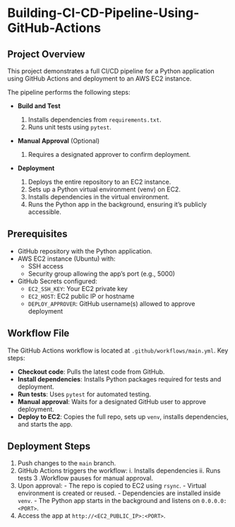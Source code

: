 # Building-CI-CD-Pipeline-Using-GitHub-Actions

##  Project Overview
This project demonstrates a full CI/CD pipeline for a Python application using GitHub Actions and deployment to an AWS EC2 instance.

The pipeline performs the following steps:
- **Build and Test**
    1. Installs dependencies from ```requirements.txt```.
    2. Runs unit tests using ```pytest```.

- **Manual Approval** (Optional)
    1. Requires a designated approver to confirm deployment.

- **Deployment**
    1. Deploys the entire repository to an EC2 instance.
    2. Sets up a Python virtual environment (venv) on EC2.
    3. Installs dependencies in the virtual environment.
    4. Runs the Python app in the background, ensuring it’s publicly accessible.

## Prerequisites
 - GitHub repository with the Python application.
 - AWS EC2 instance (Ubuntu) with:
     - SSH access
     - Security group allowing the app’s port (e.g., 5000)
 - GitHub Secrets configured:
     - ```EC2_SSH_KEY```: Your EC2 private key
     - ```EC2_HOST```: EC2 public IP or hostname
     - ```DEPLOY_APPROVER```: GitHub username(s) allowed to approve deployment

## Workflow File

The GitHub Actions workflow is located at ```.github/workflows/main.yml```.
Key steps:
 - **Checkout code**: Pulls the latest code from GitHub.
 - **Install dependencies**: Installs Python packages required for tests and deployment.
 - **Run tests**: Uses ```pytest``` for automated testing.
 - **Manual approval**: Waits for a designated GitHub user to approve deployment.
 - **Deploy to EC2**: Copies the full repo, sets up ```venv```, installs dependencies, and starts the app.

## Deployment Steps
 1. Push changes to the ```main``` branch.
 2. GitHub Actions triggers the workflow:
       i. Installs dependencies
       ii. Runs tests
 3 .Workflow pauses for manual approval.
 4. Upon approval:
        - The repo is copied to EC2 using ```rsync```.
        - Virtual environment is created or reused.
        - Dependencies are installed inside ```venv```.
        - The Python app starts in the background and listens on ```0.0.0.0:<PORT>```.
 5. Access the app at ```http://<EC2_PUBLIC_IP>:<PORT>```.



